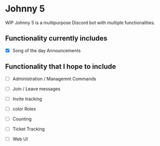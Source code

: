 # Johnny 5
WIP
Johnny 5 is a multipurpose Discord bot with multiple functionalities.

 
## Functionality currently includes
 - [x] Song of the day Announcements

## Functionality that I hope to include
 - [ ] Administration / Managemnt Commands
 - [ ] Join / Leave messages
 - [ ] Invite tracking
 - [ ] color Roles
 - [ ] Counting
 - [ ] Ticket Tracking
 - [ ] Web UI
 
